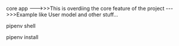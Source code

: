 core app
--->>>This is overdiing the core feature of the project
--->>>Example like User model and other stuff...


<!-- for getting into venv -->

pipenv shell
<!-- for isntalling package  -->
pipenv install <PACKAGE NAME>